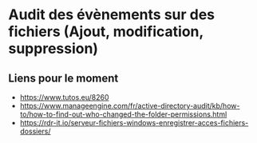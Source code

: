 # Audit des évènements sur des fichiers (Ajout, modification, suppression)

## Liens pour le moment 
* https://www.tutos.eu/8260
* https://www.manageengine.com/fr/active-directory-audit/kb/how-to/how-to-find-out-who-changed-the-folder-permissions.html
* https://rdr-it.io/serveur-fichiers-windows-enregistrer-acces-fichiers-dossiers/
